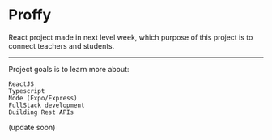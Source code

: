 # Proffy
React project made in next level week, which purpose of this project is to connect teachers and students.

___

Project goals is to learn more about:

```
ReactJS
Typescript
Node (Expo/Express)
FullStack development
Building Rest APIs
```
(update soon)
